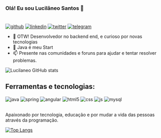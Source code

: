

### Olá! Eu sou Lucilâneo Santos 👋
#
[![github](https://img.shields.io/badge/GitHub-100000?style=for-the-badge&logo=github&logoColor=white)](https://lucilaneosantos.github.io/)
[![linkedin](https://img.shields.io/badge/LinkedIn-0077B5?style=for-the-badge&logo=linkedin&logoColor=white)](https://www.linkedin.com/in/lucilaneosantos/)
[![twitter](https://img.shields.io/badge/Twitter-1DA1F2?style=for-the-badge&logo=twitter&logoColor=white)](https://twitter.com/lucilaneosantos)
[![telegram](https://img.shields.io/badge/Telegram-2CA5E0?style=for-the-badge&logo=telegram&logoColor=white)](https://t.me/lucilaneosantos)


- 🔭 OTW! Desenvolvedor no backend end, e curioso por novas tecnologias
- 🌱 Java é meu Start
- 📫 Presente nas comunidades e foruns para ajudar e tentar resolver problemas.

![Lucilaneo GitHub stats](https://github-readme-stats.vercel.app/api?username=lucilaneosantos&show_icons=true&theme=dracula)

## Ferramentas e tecnologias:

<div style="display: inline_block">
  <img align="center" alt="java" src="https://img.shields.io/badge/Java-ED8B00?style=for-the-badge&logo=java&logoColor=white" />
  <img align="center" alt="spring" src="https://img.shields.io/badge/Spring-6DB33F?style=for-the-badge&logo=spring&logoColor=white" />
  <img align="center" alt="angular" src="https://img.shields.io/badge/Angular-DD0031?style=for-the-badge&logo=angular&logoColor=white" />
  <img align="center" alt="html5" src="https://img.shields.io/badge/HTML5-E34F26?style=for-the-badge&logo=html5&logoColor=white" />
  <img align="center" alt="css" src="https://img.shields.io/badge/CSS3-1572B6?style=for-the-badge&logo=css3&logoColor=white" />
  <img align="center" alt="js" src="https://img.shields.io/badge/JavaScript-F7DF1E?style=for-the-badge&logo=javascript&logoColor=black" />
  <img align="center" alt="mysql" src="https://img.shields.io/badge/MySQL-00000F?style=for-the-badge&logo=mysql&logoColor=white" />
</div><br/>

Apaixonado por tecnologia, educação e por mudar a vida das pessoas através da programação.

[![Top Langs](https://github-readme-stats.vercel.app/api/top-langs/?username=lucilaneosantos&layout=compact)](https://github.com/lucilaneosantos/github-readme-stats)
